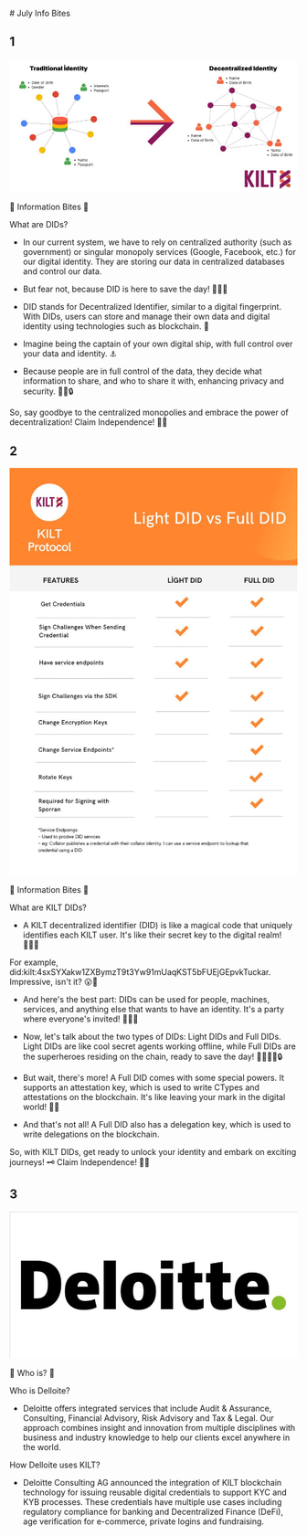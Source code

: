 # July Info Bites

## 1

![what is DID](files/whatisdid.jpeg)

🍪 Information Bites 🍪

What are DIDs? 

- In our current system, we have to rely on centralized authority (such as government) or singular monopoly services (Google, Facebook, etc.) for our digital identity. They are storing our data in centralized databases and control our data. 

- But fear not, because DID is here to save the day! 🦸‍♀️💥

- DID stands for Decentralized Identifier, similar to a digital fingerprint. With DIDs, users can store and manage their own data and digital identity using technologies such as blockchain. 🔗

- Imagine being the captain of your own digital ship, with full control over your data and identity. ⚓️

- Because people are in full control of the data, they decide what information to share, and who to share it with, enhancing privacy and security. 🕵️‍♂️🔒

So, say goodbye to the centralized monopolies and embrace the power of decentralization! Claim Independence! 🙌✨

## 2

![light vs full](files/light-full.jpeg)

🍪 Information Bites 🍪

What are KILT DIDs?

- A KILT decentralized identifier (DID) is like a magical code that uniquely identifies each KILT user. It's like their secret key to the digital realm! 🧙‍♂️✨

For example, did:kilt:4sxSYXakw1ZXBymzT9t3Yw91mUaqKST5bFUEjGEpvkTuckar. Impressive, isn't it? 😮💫

- And here's the best part: DIDs can be used for people, machines, services, and anything else that wants to have an identity. It's a party where everyone's invited! 🎉🤖💼

- Now, let's talk about the two types of DIDs: Light DIDs and Full DIDs. Light DIDs are like cool secret agents working offline, while Full DIDs are the superheroes residing on the chain, ready to save the day! 🕵️‍♂️🦸‍♀️🔒

- But wait, there's more! A Full DID comes with some special powers. It supports an attestation key, which is used to write CTypes and attestations on the blockchain. It's like leaving your mark in the digital world! 📝🔏

- And that's not all! A Full DID also has a delegation key, which is used to write delegations on the blockchain.

So, with KILT DIDs, get ready to unlock your identity and embark on exciting journeys! 🗝️ Claim Independence! 🙌✨

## 3

![light vs full](files/deloitte.jpeg)

🧐 Who is? 🧐

Who is Delloite?

- Deloitte offers integrated services that include Audit & Assurance, Consulting, Financial Advisory, Risk Advisory and Tax & Legal. Our approach combines insight and innovation from multiple disciplines with business and industry knowledge to help our clients excel anywhere in the world.

How Delloite uses KILT?

- Deloitte Consulting AG announced the integration of KILT blockchain technology for issuing reusable digital credentials to support KYC and KYB processes. These credentials have multiple use cases including regulatory compliance for banking and Decentralized Finance (DeFi), age verification for e-commerce, private logins and fundraising.